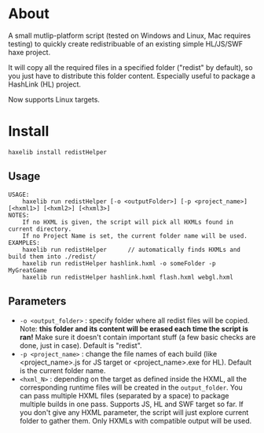 # About

A small mutlip-platform script (tested on Windows and Linux, Mac requires testing) to quickly create redistribuable of an existing simple HL/JS/SWF haxe project.

It will copy all the required files in a specified folder ("redist" by default), so you just have to distribute this folder content. Especially useful to package a HashLink (HL) project.

Now supports Linux targets.

# Install

```
haxelib install redistHelper
```

## Usage

```
USAGE:
    haxelib run redistHelper [-o <outputFolder>] [-p <project_name>] [<hxml1>] [<hxml2>] [<hxml3>]
NOTES:
    If no HXML is given, the script will pick all HXMLs found in current directory.
    If no Project Name is set, the current folder name will be used.
EXAMPLES:
    haxelib run redistHelper      // automatically finds HXMLs and build them into ./redist/
    haxelib run redistHelper hashlink.hxml -o someFolder -p MyGreatGame
    haxelib run redistHelper hashlink.hxml flash.hxml webgl.hxml
```

## Parameters

 - ``-o <output_folder>`` : specify folder where all redist files will be copied. Note: **this folder and its content will be erased each time the script is ran!** Make sure it doesn't contain important stuff (a few basic checks are done, just in case). Default is "redist".
 - ``-p <project_name>`` : change the file names of each build (like <project_name>.js for JS target or <project_name>.exe for HL). Default is the current folder name.
 - ``<hxml_N>`` : depending on the target as defined inside the HXML, all the corresponding runtime files will be created in the ``output_folder``. You can pass multiple HXML files (separated by a space) to package multiple builds in one pass. Supports JS, HL and SWF target so far. If you don't give any HXML parameter, the script will just explore current folder to gather them. Only HXMLs with compatible output will be used.

